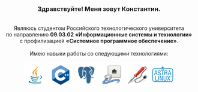 <h3 align="center">Здравствуйте! Меня зовут Константин.</h2><br>

<div align="center">
  Являюсь студентом Российского технологического университета<br>
  по направлению <strong>09.03.02 «Информационные системы и технологии»</strong><br> 
  с профилизацией <strong>«Системное программное обеспечение»</strong>.<br><br>
</div>

<div align="center">
  Имею навыки работы со следующими технологиями:<br><br>
  <img align="center" height=64 src="https://github.com/DrKapdor/DrKapdor/blob/main/icons/java.png?raw=true">
  <img align="center" height=64 src="https://github.com/DrKapdor/DrKapdor/blob/main/icons/cpp.png?raw=true">
  <img align="center" height=64 src="https://github.com/DrKapdor/DrKapdor/blob/main/icons/postgres.png?raw=true">
  <img align="center" height=64 src="https://github.com/DrKapdor/DrKapdor/blob/main/icons/networking.png?raw=true">
  <img align="center" height=64 src="https://github.com/DrKapdor/DrKapdor/blob/main/icons/solder.png?raw=true">
  <img align="center" height=64 src="https://github.com/DrKapdor/DrKapdor/blob/main/icons/astralinux.png?raw=true">
</div>

